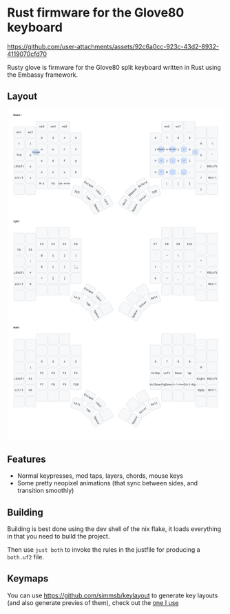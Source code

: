 # Rust firmware for the Glove80 keyboard

https://github.com/user-attachments/assets/92c6a0cc-923c-43d2-8932-4119070cfd70

Rusty glove is firmware for the Glove80 split keyboard written in Rust
using the Embassy framework.

## Layout

![Default Layout](layouts/rusty-glove.svg)

## Features

- Normal keypresses, mod taps, layers, chords, mouse keys
- Some pretty neopixel animations (that sync between sides, and transition smoothly)

## Building

Building is best done using the dev shell of the nix flake, it loads everything in that you need to build the project.

Then use `just both` to invoke the rules in the justfile for producing a `both.uf2` file.

## Keymaps

You can use https://github.com/simmsb/keylayout to generate key layouts (and
also generate previes of them), check out the [one I use](layouts/rusty-glove.kl)

